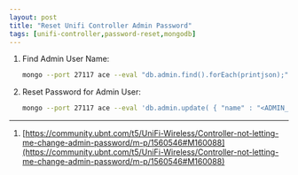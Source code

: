 ```yaml
---
layout: post
title: "Reset Unifi Controller Admin Password"
tags: [unifi-controller,password-reset,mongodb]
---
```


1. Find Admin User Name:
   ```bash
   mongo --port 27117 ace --eval "db.admin.find().forEach(printjson);"
   ```
2. Reset Password for Admin User:
   ```bash
   mongo --port 27117 ace --eval 'db.admin.update( { "name" : "<ADMIN_USER>" }, { $set : { "x_shadow" : "'`printf "<NEW_PASSWORD>" | mkpasswd -s -m sha-512`'" } } )'
   ```

---
1. [https://community.ubnt.com/t5/UniFi-Wireless/Controller-not-letting-me-change-admin-password/m-p/1560546#M160088](https://community.ubnt.com/t5/UniFi-Wireless/Controller-not-letting-me-change-admin-password/m-p/1560546#M160088)
